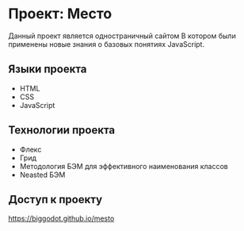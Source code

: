 # Проект: Место
Данный проект  является одностраничный сайтом В котором были применены новые знания о базовых понятиях JavaScript.

## Языки проекта
* HTML
* CSS
* JavaScript

## Технологии проекта
* Флекс
* Грид
* Методология БЭМ для эффективного наименования классов
* Neasted БЭМ

## Доступ к проекту
https://biggodot.github.io/mesto

